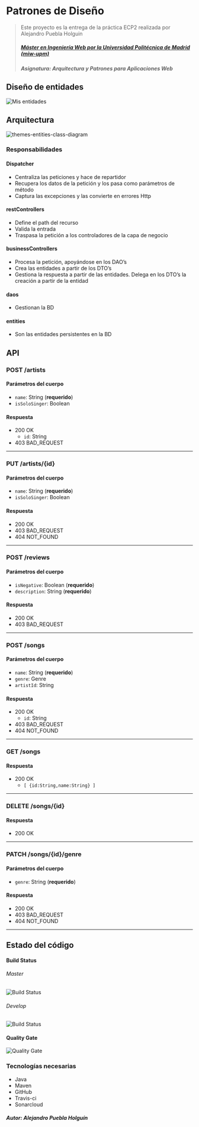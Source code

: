 # Patrones de Diseño
> Este proyecto es la entrega de la práctica ECP2 realizada por Alejandro Puebla Holguin
> ##### [Máster en Ingeniería Web por la Universidad Politécnica de Madrid (miw-upm)](http://miw.etsisi.upm.es)
> ##### Asignatura: *Arquitectura y Patrones para Aplicaciones Web*

## Diseño de entidades

![Mis entidades](https://github.com/alexph9/APAW.ECP2.Alejandro.Puebla/blob/master/docs/Entities.png)

## Arquitectura
![themes-entities-class-diagram](https://github.com/alexph9/APAW.ECP2.Alejandro.Puebla/blob/master/docs/themes-architecture-diagram.png)

### Responsabilidades
#### Dispatcher
* Centraliza las peticiones y hace de repartidor
* Recupera los datos de la petición y los pasa como parámetros de método
* Captura las excepciones y las convierte en errores Http
#### restControllers
* Define el path del recurso
* Valida la entrada
* Traspasa la petición a los controladores de la capa de negocio
#### businessControllers
* Procesa la petición, apoyándose en los DAO’s
* Crea las entidades a partir de los DTO’s
* Gestiona la respuesta a partir de las entidades. Delega en los DTO’s la creación a partir de la entidad
#### daos
* Gestionan la BD
#### entities
* Son las entidades persistentes en la BD

## API

### POST /artists
#### Parámetros del cuerpo
- `name`: String (**requerido**)
- `isSoloSinger`: Boolean
#### Respuesta
- 200 OK 
  - `id`: String
- 403 BAD_REQUEST
---
### PUT /artists/{id}
#### Parámetros del cuerpo
- `name`: String (**requerido**)
- `isSoloSinger`: Boolean
#### Respuesta
- 200 OK 
- 403 BAD_REQUEST
- 404 NOT_FOUND
--- 
### POST /reviews
#### Parámetros del cuerpo
- `isNegative`: Boolean (**requerido**)
- `description`: String (**requerido**)
#### Respuesta
- 200 OK 
- 403 BAD_REQUEST
---
### POST /songs
#### Parámetros del cuerpo
- `name`: String (**requerido**)
- `genre`: Genre
- `artistId`: String
#### Respuesta
- 200 OK 
  - `id`: String
- 403 BAD_REQUEST
- 404 NOT_FOUND
---
### GET /songs
#### Respuesta
- 200 OK 
  - `[ {id:String,name:String} ]`
---
### DELETE /songs/{id}
#### Respuesta
- 200 OK 
---
### PATCH /songs/{id}/genre
#### Parámetros del cuerpo
- `genre`: String (**requerido**)
#### Respuesta
- 200 OK 
- 403 BAD_REQUEST
- 404 NOT_FOUND
---

## Estado del código

#### Build Status
###### Master
![Build Status](https://travis-ci.org/alexph9/APAW.ECP2.Alejandro.Puebla.svg?branch=master) 
###### Develop
![Build Status](https://travis-ci.org/alexph9/APAW.ECP2.Alejandro.Puebla.svg?branch=develop) 

#### Quality Gate
![Quality Gate](https://sonarcloud.io/api/project_badges/measure?project=es.upm.miw%3AAPAW.ECP2.Alejandro.Puebla&metric=alert_status)

### Tecnologías necesarias
* Java
* Maven
* GitHub
* Travis-ci
* Sonarcloud

##### Autor: Alejandro Puebla Holguín
